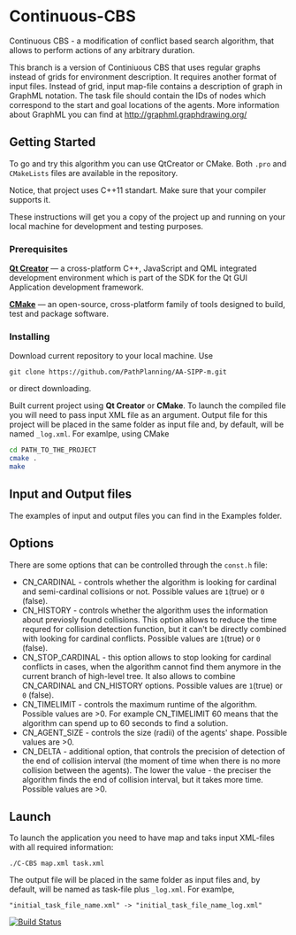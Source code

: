 # Continuous-CBS
Continuous CBS - a modification of conflict based search algorithm, that allows to perform actions of any arbitrary duration.

This branch is a version of Continiuous CBS that uses regular graphs instead of grids for environment description. It requires another format of input files. Instead of grid, input map-file contains a description of graph in GraphML notation. The task file should contain the IDs of nodes which correspond to the start and goal locations of the agents. More information about GraphML you can find at http://graphml.graphdrawing.org/

## Getting Started

To go and try this algorithm you can use QtCreator or CMake.
Both `.pro` and `CMakeLists` files are available in the repository.

Notice, that project uses C++11 standart. Make sure that your compiler supports it.

These instructions will get you a copy of the project up and running on your local machine for development and testing purposes.

### Prerequisites

**[Qt Creator](https://info.qt.io/download-qt-for-device-creation?hsCtaTracking=c80600ba-f2ea-45ed-97ef-6949c1c4c236%7C643bd8f4-2c59-4c4c-ba1a-4aaa05b51086)**  &mdash; a cross-platform C++, JavaScript and QML integrated development environment which is part of the SDK for the Qt GUI Application development framework.

**[CMake](https://cmake.org/)** &mdash; an open-source, cross-platform family of tools designed to build, test and package software.

### Installing

Download current repository to your local machine. Use
```
git clone https://github.com/PathPlanning/AA-SIPP-m.git
```
or direct downloading.

Built current project using **Qt Creator** or **CMake**. To launch the compiled file you will need to pass input XML file as an argument. Output file for this project will be placed in the same folder as input file and, by default, will be named `_log.xml`. For examlpe, using CMake
```bash
cd PATH_TO_THE_PROJECT
cmake .
make
```
## Input and Output files
The examples of input and output files you can find in the Examples folder.

## Options
There are some options that can be controlled through the `const.h` file:
* CN_CARDINAL - controls whether the algorithm is looking for cardinal and semi-cardinal collisions or not. Possible values are `1`(true) or `0` (false).
* CN_HISTORY - controls whether the algorithm uses the information about previosly found collisions. This option allows to reduce the time requred for collision detection function, but it can't be directly combined with looking for cardinal conflicts. Possible values are `1`(true) or `0` (false).
* CN_STOP_CARDINAL - this option allows to stop looking for cardinal conflicts in cases, when the algorithm cannot find them anymore in the current branch of high-level tree. It also allows to combine CN_CARDINAL and CN_HISTORY options. Possible values are `1`(true) or `0` (false).
* CN_TIMELIMIT - controls the maximum runtime of the algorithm. Possible values are >0. For example CN_TIMELIMIT 60 means that the algorithm can spend up to 60 seconds to find a solution.
* CN_AGENT_SIZE - controls the size (radii) of the agents' shape. Possible values are >0.
* CN_DELTA - additional option, that controls the precision of detection of the end of collision interval (the moment of time when there is no more collision between the agents). The lower the value - the preciser the algorithm finds the end of collision interval, but it takes more time. Possible values are >0.

## Launch
To launch the application you need to have map and taks input XML-files with all required information:
```
./C-CBS map.xml task.xml
```
The output file will be placed in the same folder as input files and, by default, will be named as task-file plus `_log.xml`. For examlpe,
```
"initial_task_file_name.xml" -> "initial_task_file_name_log.xml"
```

[![Build Status](https://travis-ci.org/PathPlanning/Continuous-CBS.svg?branch=CCBS-graphs)](https://travis-ci.org/PathPlanning/Continuous-CBS)
